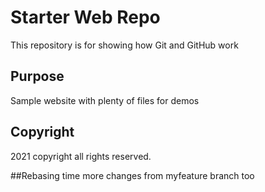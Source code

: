 # Starter Web Repo

This repository is for showing how Git and GitHub work

## Purpose

Sample website with plenty of files for demos

## Copyright
2021 copyright all rights reserved.

##Rebasing time
more changes from myfeature branch too